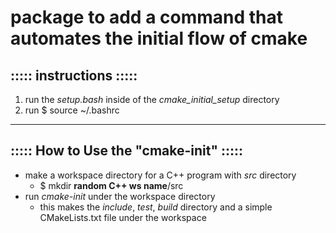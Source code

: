 # package to add a command that automates the initial flow of cmake

## ::::: instructions :::::
1. run the _setup.bash_ inside of the <i>cmake_initial_setup</i> directory
2. run $ source ~/.bashrc

- - -

## ::::: How to Use the "cmake-init" :::::
- make a workspace directory for a C++ program with _src_ directory
	- $ mkdir __random C++ ws name__/src
- run _cmake-init_ under the workspace directory
	- this makes the _include_, _test_, _build_ directory and a simple CMakeLists.txt file under the workspace

